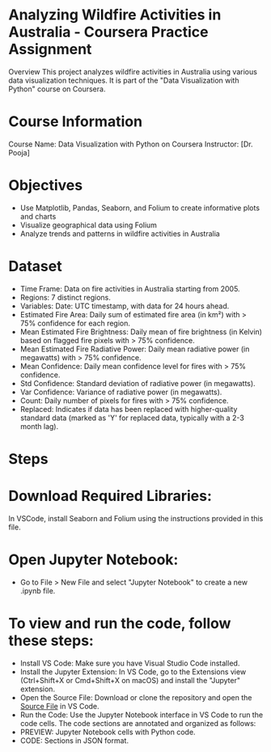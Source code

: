 # Analyzing Wildfire Activities in Australia - Coursera Practice Assignment
Overview
This project analyzes wildfire activities in Australia using various data visualization techniques. It is part of the "Data Visualization with Python" course on Coursera.

# Course Information
Course Name: Data Visualization with Python on Coursera
Instructor: [Dr. Pooja]

# Objectives
- Use Matplotlib, Pandas, Seaborn, and Folium to create informative plots and charts
- Visualize geographical data using Folium
- Analyze trends and patterns in wildfire activities in Australia

# Dataset
- Time Frame: Data on fire activities in Australia starting from 2005.
- Regions: 7 distinct regions.
- Variables:
Date: UTC timestamp, with data for 24 hours ahead.
- Estimated Fire Area: Daily sum of estimated fire area (in km²) with > 75% confidence for each region.
- Mean Estimated Fire Brightness: Daily mean of fire brightness (in Kelvin) based on flagged fire pixels with > 75% confidence.
- Mean Estimated Fire Radiative Power: Daily mean radiative power (in megawatts) with > 75% confidence.
- Mean Confidence: Daily mean confidence level for fires with > 75% confidence.
- Std Confidence: Standard deviation of radiative power (in megawatts).
- Var Confidence: Variance of radiative power (in megawatts).
- Count: Daily number of pixels for fires with > 75% confidence.
- Replaced: Indicates if data has been replaced with higher-quality standard data (marked as 'Y' for replaced data, typically with a 2-3 month lag).

# Steps
# Download Required Libraries:
In VSCode, install Seaborn and Folium using the instructions provided in this file.

# Open Jupyter Notebook:
- Go to File > New File and select "Jupyter Notebook" to create a new .ipynb file.

# To view and run the code, follow these steps:
- Install VS Code: Make sure you have Visual Studio Code installed.
- Install the Jupyter Extension: In VS Code, go to the Extensions view (Ctrl+Shift+X or Cmd+Shift+X on macOS) and install the "Jupyter" extension.
- Open the Source File: Download or clone the repository and open the [Source File](https://github.com/catliugit/australia_wildfire_analysis/commit/819c3ebf60c40fb9d9d3b67867e5a3f151f3f322) in VS Code.
- Run the Code: Use the Jupyter Notebook interface in VS Code to run the code cells. The code sections are annotated and organized as follows:
- PREVIEW: Jupyter Notebook cells with Python code.
- CODE: Sections in JSON format.

